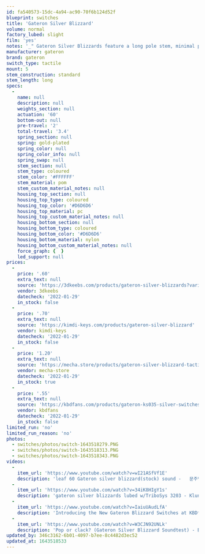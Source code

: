 ```yaml
---
id: fa540573-15dc-4a94-ac90-70f6b124d52f
blueprint: switches
title: 'Gateron Silver Blizzard'
volume: normal
factory_lubed: slight
film: 'yes'
notes: '_" Gateron Silver Blizzards feature a long pole stem, minimal pre-travel, and gold plated springs. These switches are great for those who enjoy a more solid bottom out sound.  " -Dangkeebs_'
manufacturer: gateron
brand: gateron
switch_type: tactile
mount: 5
stem_construction: standard
stem_length: long
specs:
  -
    name: null
    description: null
    weights_section: null
    actuation: '60'
    bottom-out: null
    pre-travel: '2'
    total-travel: '3.4'
    spring_section: null
    spring: gold-plated
    spring_color: null
    spring_color_info: null
    spring_swap: null
    stem_section: null
    stem_type: coloured
    stem_color: '#FFFFFF'
    stem_material: pom
    stem_custom_material_notes: null
    housing_top_section: null
    housing_top_type: coloured
    housing_top_color: '#D6D6D6'
    housing_top_material: pc
    housing_top_custom_material_notes: null
    housing_bottom_section: null
    housing_bottom_type: coloured
    housing_bottom_color: '#D6D6D6'
    housing_bottom_material: nylon
    housing_bottom_custom_material_notes: null
    force_graph: {  }
    led_support: null
prices:
  -
    price: '.60'
    extra_text: null
    source: 'https://3dkeebs.com/products/gateron-silver-blizzards?variant=39904574570692'
    vendor: 3dkeebs
    datecheck: '2022-01-29'
    in_stock: false
  -
    price: '.70'
    extra_text: null
    source: 'https://kimdi-keys.com/products/gateron-silver-blizzard'
    vendor: kimdi-keys
    datecheck: '2022-01-29'
    in_stock: false
  -
    price: '1.20'
    extra_text: null
    source: 'https://mecha.store/products/gateron-silver-blizzard-tactile-switches'
    vendor: mecha-store
    datecheck: '2022-01-29'
    in_stock: true
  -
    price: '.55'
    extra_text: null
    source: 'https://kbdfans.com/products/gateron-ks035-silver-switches-10-pcs'
    vendor: kbdfans
    datecheck: '2022-01-29'
    in_stock: false
limited_run: 'no'
limited_run_reason: 'no'
photos:
  - switches/photos/switch-1643518279.PNG
  - switches/photos/switch-1643518313.PNG
  - switches/photos/switch-1643518343.PNG
videos:
  -
    item_url: 'https://www.youtube.com/watch?v=wI21ASfVf1E'
    description: 'leaf 60 Gateron silver blizzard(stock) sound -   문주영'
  -
    item_url: 'https://www.youtube.com/watch?v=34iK8HIgY1s'
    description: 'gateron silver blizzards lubed w/TriboSys 3203 - Klunky'
  -
    item_url: 'https://www.youtube.com/watch?v=IaiuUAudLfA'
    description: 'Introducing the New Gateron Blizzard Switches at KBDfans (Sound test) - KBD fans'
  -
    item_url: 'https://www.youtube.com/watch?v=W3CJN92UNLk'
    description: 'Pop or clack? (Gateron Silver Blizzard Soundtest) - Blurry'
updated_by: 346c3162-6b01-4097-b7ee-8c4482d3ec52
updated_at: 1643518533
---
```


